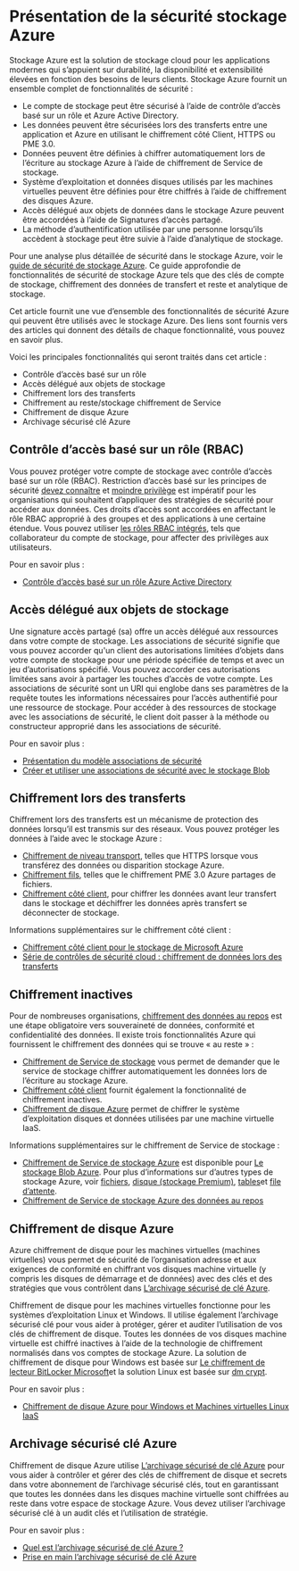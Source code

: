 <properties
   pageTitle="Présentation de la sécurité stockage Azure | Microsoft Azure"
   description=" Stockage Azure est la solution de stockage cloud pour les applications modernes qui s’appuient sur durabilité, la disponibilité et extensibilité élevées en fonction des besoins de leurs clients. Cet article fournit une vue d’ensemble des principales fonctionnalités de sécurité Azure qui peuvent être utilisées avec le stockage Azure. "
   services="security"
   documentationCenter="na"
   authors="TerryLanfear"
   manager="MBaldwin"
   editor="TomSh"/>

<tags
   ms.service="security"
   ms.devlang="na"
   ms.topic="article"
   ms.tgt_pltfrm="na"
   ms.workload="na"
   ms.date="09/16/2016"
   ms.author="terrylan"/>

# <a name="azure-storage-security-overview"></a>Présentation de la sécurité stockage Azure

Stockage Azure est la solution de stockage cloud pour les applications modernes qui s’appuient sur durabilité, la disponibilité et extensibilité élevées en fonction des besoins de leurs clients. Stockage Azure fournit un ensemble complet de fonctionnalités de sécurité :

- Le compte de stockage peut être sécurisé à l’aide de contrôle d’accès basé sur un rôle et Azure Active Directory.
- Les données peuvent être sécurisées lors des transferts entre une application et Azure en utilisant le chiffrement côté Client, HTTPS ou PME 3.0.
- Données peuvent être définies à chiffrer automatiquement lors de l’écriture au stockage Azure à l’aide de chiffrement de Service de stockage.
- Système d’exploitation et données disques utilisés par les machines virtuelles peuvent être définies pour être chiffrés à l’aide de chiffrement des disques Azure.
- Accès délégué aux objets de données dans le stockage Azure peuvent être accordées à l’aide de Signatures d’accès partagé.
- La méthode d’authentification utilisée par une personne lorsqu’ils accèdent à stockage peut être suivie à l’aide d’analytique de stockage.

Pour une analyse plus détaillée de sécurité dans le stockage Azure, voir le [guide de sécurité de stockage Azure](../storage/storage-security-guide.md). Ce guide approfondie de fonctionnalités de sécurité de stockage Azure tels que des clés de compte de stockage, chiffrement des données de transfert et reste et analytique de stockage.

Cet article fournit une vue d’ensemble des fonctionnalités de sécurité Azure qui peuvent être utilisés avec le stockage Azure. Des liens sont fournis vers des articles qui donnent des détails de chaque fonctionnalité, vous pouvez en savoir plus.

Voici les principales fonctionnalités qui seront traités dans cet article :

- Contrôle d’accès basé sur un rôle
- Accès délégué aux objets de stockage
- Chiffrement lors des transferts
- Chiffrement au reste/stockage chiffrement de Service
- Chiffrement de disque Azure
- Archivage sécurisé clé Azure

## <a name="role-based-access-control-rbac"></a>Contrôle d’accès basé sur un rôle (RBAC)

Vous pouvez protéger votre compte de stockage avec contrôle d’accès basé sur un rôle (RBAC). Restriction d’accès basé sur les principes de sécurité [devez connaître](https://en.wikipedia.org/wiki/Need_to_know) et [moindre privilège](https://en.wikipedia.org/wiki/Principle_of_least_privilege) est impératif pour les organisations qui souhaitent d’appliquer des stratégies de sécurité pour accéder aux données. Ces droits d’accès sont accordées en affectant le rôle RBAC approprié à des groupes et des applications à une certaine étendue. Vous pouvez utiliser [les rôles RBAC intégrés](../active-directory/role-based-access-built-in-roles.md), tels que collaborateur du compte de stockage, pour affecter des privilèges aux utilisateurs.

Pour en savoir plus :

- [Contrôle d’accès basé sur un rôle Azure Active Directory](../active-directory/role-based-access-control-configure.md)

## <a name="delegated-access-to-storage-objects"></a>Accès délégué aux objets de stockage

Une signature accès partagé (sa) offre un accès délégué aux ressources dans votre compte de stockage. Les associations de sécurité signifie que vous pouvez accorder qu'un client des autorisations limitées d’objets dans votre compte de stockage pour une période spécifiée de temps et avec un jeu d’autorisations spécifié. Vous pouvez accorder ces autorisations limitées sans avoir à partager les touches d’accès de votre compte. Les associations de sécurité sont un URI qui englobe dans ses paramètres de la requête toutes les informations nécessaires pour l’accès authentifié pour une ressource de stockage. Pour accéder à des ressources de stockage avec les associations de sécurité, le client doit passer à la méthode ou constructeur approprié dans les associations de sécurité.

Pour en savoir plus :

- [Présentation du modèle associations de sécurité](../storage/storage-dotnet-shared-access-signature-part-1.md)
- [Créer et utiliser une associations de sécurité avec le stockage Blob](../storage/storage-dotnet-shared-access-signature-part-2.md)

## <a name="encryption-in-transit"></a>Chiffrement lors des transferts
Chiffrement lors des transferts est un mécanisme de protection des données lorsqu’il est transmis sur des réseaux. Vous pouvez protéger les données à l’aide avec le stockage Azure :

- [Chiffrement de niveau transport](../storage/storage-security-guide.md#encryption-in-transit), telles que HTTPS lorsque vous transférez des données ou disparition stockage Azure.
- [Chiffrement fils](../storage/storage-security-guide.md#using-encryption-during-transit-with-azure-file-shares), telles que le chiffrement PME 3.0 Azure partages de fichiers.
- [Chiffrement côté client](../storage/storage-security-guide.md#using-client-side-encryption-to-secure-data-that-you-send-to-storage), pour chiffrer les données avant leur transfert dans le stockage et déchiffrer les données après transfert se déconnecter de stockage.

Informations supplémentaires sur le chiffrement côté client :

- [Chiffrement côté client pour le stockage de Microsoft Azure](https://blogs.msdn.microsoft.com/windowsazurestorage/2015/04/28/client-side-encryption-for-microsoft-azure-storage-preview/)
- [Série de contrôles de sécurité cloud : chiffrement de données lors des transferts](http://blogs.microsoft.com/cybertrust/2015/08/10/cloud-security-controls-series-encrypting-data-in-transit/)

## <a name="encryption-at-rest"></a>Chiffrement inactives

Pour de nombreuses organisations, [chiffrement des données au repos](https://blogs.microsoft.com/cybertrust/2015/09/10/cloud-security-controls-series-encrypting-data-at-rest/) est une étape obligatoire vers souveraineté de données, conformité et confidentialité des données. Il existe trois fonctionnalités Azure qui fournissent le chiffrement des données qui se trouve « au reste » :

- [Chiffrement de Service de stockage](../storage/storage-security-guide.md#encryption-at-rest) vous permet de demander que le service de stockage chiffrer automatiquement les données lors de l’écriture au stockage Azure.
- [Chiffrement côté client](../storage/storage-security-guide.md#client-side-encryption) fournit également la fonctionnalité de chiffrement inactives.
- [Chiffrement de disque Azure](../storage/storage-security-guide.md#using-azure-disk-encryption-to-encrypt-disks-used-by-your-virtual-machines) permet de chiffrer le système d’exploitation disques et données utilisées par une machine virtuelle IaaS.

Informations supplémentaires sur le chiffrement de Service de stockage :

- [Chiffrement de Service de stockage Azure](https://azure.microsoft.com/services/storage/) est disponible pour [Le stockage Blob Azure](https://azure.microsoft.com/services/storage/blobs/). Pour plus d’informations sur d’autres types de stockage Azure, voir [fichiers](https://azure.microsoft.com/services/storage/files/), [disque (stockage Premium)](https://azure.microsoft.com/services/storage/premium-storage/), [tables](https://azure.microsoft.com/services/storage/tables/)et [file d’attente](https://azure.microsoft.com/services/storage/queues/).
- [Chiffrement de Service de stockage Azure des données au repos](../storage/storage-service-encryption.md)

## <a name="azure-disk-encryption"></a>Chiffrement de disque Azure

Azure chiffrement de disque pour les machines virtuelles (machines virtuelles) vous permet de sécurité de l’organisation adresse et aux exigences de conformité en chiffrant vos disques machine virtuelle (y compris les disques de démarrage et de données) avec des clés et des stratégies que vous contrôlent dans [L’archivage sécurisé de clé Azure](https://azure.microsoft.com/services/key-vault/).

Chiffrement de disque pour les machines virtuelles fonctionne pour les systèmes d’exploitation Linux et Windows. Il utilise également l’archivage sécurisé clé pour vous aider à protéger, gérer et auditer l’utilisation de vos clés de chiffrement de disque. Toutes les données de vos disques machine virtuelle est chiffré inactives à l’aide de la technologie de chiffrement normalisés dans vos comptes de stockage Azure. La solution de chiffrement de disque pour Windows est basée sur [Le chiffrement de lecteur BitLocker Microsoft](https://technet.microsoft.com/library/cc732774.aspx)et la solution Linux est basée sur [dm crypt](https://en.wikipedia.org/wiki/Dm-crypt).

Pour en savoir plus :

- [Chiffrement de disque Azure pour Windows et Machines virtuelles Linux IaaS](https://gallery.technet.microsoft.com/Azure-Disk-Encryption-for-a0018eb0)

## <a name="azure-key-vault"></a>Archivage sécurisé clé Azure

Chiffrement de disque Azure utilise [L’archivage sécurisé de clé Azure](https://azure.microsoft.com/services/key-vault/) pour vous aider à contrôler et gérer des clés de chiffrement de disque et secrets dans votre abonnement de l’archivage sécurisé clés, tout en garantissant que toutes les données dans les disques machine virtuelle sont chiffrées au reste dans votre espace de stockage Azure. Vous devez utiliser l’archivage sécurisé clé à un audit clés et l’utilisation de stratégie.

Pour en savoir plus :

- [Quel est l’archivage sécurisé de clé Azure ?](../key-vault/key-vault-whatis.md)
- [Prise en main l’archivage sécurisé de clé Azure](../key-vault/key-vault-get-started.md)
